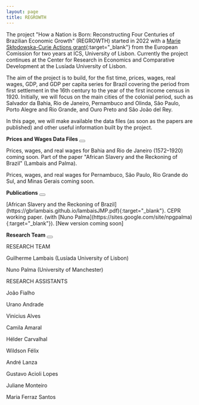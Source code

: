 ```yaml
---
layout: page
title: REGROWTH
---
```


The project "How a Nation is Born: Reconstructing Four Centuries of Brazilian Economic Growth" (REGROWTH) started in 2022 with a [Marie Skłodowska-Curie Actions grant](https://cordis.europa.eu/project/id/101031282){:target="_blank"} from the European Comission for two years at ICS, University of Lisbon. Currently the project continues at the Center for Research in Economics and Comparative Development at the Lusíada University of Lisbon.

The aim of the project is to build, for the fist time, prices, wages, real wages, GDP, and GDP per capita series for Brazil covering the period from first settlement in the 16th century to the year of the first income census in 1920. Initially, we will focus on the main cities of the colonial period, such as Salvador da Bahia, Rio de Janeiro, Pernambuco and Olinda, São Paulo, Porto Alegre and Rio Grande, and Ouro Preto and São João del Rey.

In this page, we will make available the data files (as soon as the papers are published) and other useful information built by the project.

**Prices and Wages Data Files**  <button class="collapsible" id="pw"></button>

<div class="content" id="pwdata" markdown="1">
Prices, wages, and real wages for Bahia and Rio de Janeiro (1572–1920) coming soon. Part of the paper "African Slavery and the Reckoning of Brazil" (Lambais and Palma).

Prices, wages, and real wages for Pernambuco, São Paulo, Rio Grande do Sul, and Minas Gerais coming soon.
</div>

**Publications**  <button class="collapsible" id="pub"></button>

<div class="content" id="pubdata" markdown="1">
[African Slavery and the Reckoning of Brazil](https://gbrlambais.github.io/lambaisJMP.pdf){:target="_blank"}. CEPR working paper. (with [Nuno Palma](https://sites.google.com/site/npgpalma){:target="_blank"}). [New version coming soon]
</div>


**Research Team**  <button class="collapsible" id="rt"></button>

<div class="content" id="rtdata" markdown="1">
RESEARCH TEAM

Guilherme Lambais (Lusíada University of Lisbon)

Nuno Palma (University of Manchester)

RESEARCH ASSISTANTS

João Fialho

Urano Andrade

Vinicius Alves

Camila Amaral

Hélder Carvalhal

Wildson Félix

André Lanza

Gustavo Acioli Lopes

Juliane Monteiro

Maria Ferraz Santos
</div>

